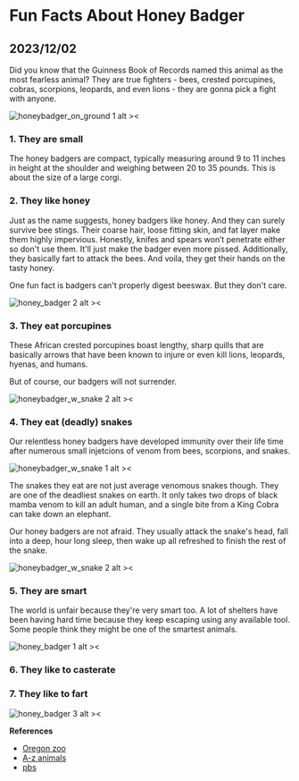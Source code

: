 # Fun Facts About Honey Badger
## 2023/12/02

Did you know that the Guinness Book of Records named this animal as the most fearless animal? They are true fighters - bees, crested porcupines, cobras, scorpions, leopards, and even lions - they are gonna pick a fight with anyone.

![honeybadger_on_ground 1 alt ><](https://b2177947.smushcdn.com/2177947/wp-content/uploads//Amapa.png?lossy=1&strip=1&webp=1)

### 1. They are small

The honey badgers are compact, typically measuring around 9 to 11 inches in height at the shoulder and weighing between 20 to 35 pounds. This is about the size of a large corgi.

### 2. They like honey

Just as the name suggests, honey badgers like honey. And they can surely survive bee stings. Their coarse hair, loose fitting skin, and fat layer make them highly impervious. Honestly, knifes and spears won’t penetrate either so don't use them. It'll just make the badger even more pissed. Additionally, they basically fart to attack the bees. And voila, they get their hands on the tasty honey.

One fun fact is badgers can't properly digest beeswax. But they don't care.

![honey_badger 2 alt ><](https://github.com/jinnycho/jinnycho.github.io/blob/main/src/assets/photos/honeybadger3.png?raw=true)

### 3. They eat porcupines
These African crested porcupines boast lengthy, sharp quills that are basically arrows that have been known to injure or even kill lions, leopards, hyenas, and humans.

But of course, our badgers will not surrender. 

![honeybadger_w_snake 2 alt ><](https://github.com/jinnycho/jinnycho.github.io/blob/main/src/assets/photos/honeybadger2.png?raw=true)

### 4. They eat (deadly) snakes

Our relentless honey badgers have developed immunity over their life time after numerous small injetcions of venom from bees, scorpions, and snakes.

![honeybadger_w_snake 1 alt ><](https://cdn.jwplayer.com/v2/media/CpXdNWGV/poster.jpg?width=480)

The snakes they eat are not just average venomous snakes though. They are one of the deadliest snakes on earth. It only takes two drops of black mamba venom to kill an adult human, and a single bite from a King Cobra can take down an elephant.

Our honey badgers are not afraid. They usually attack the snake's head, fall into a deep, hour long sleep, then wake up all refreshed to finish the rest of the snake.

![honeybadger_w_snake 2 alt ><](https://github.com/jinnycho/jinnycho.github.io/blob/main/src/assets/photos/honeybadger4.gif?raw=true)

### 5. They are smart
The world is unfair because they're very smart too. A lot of shelters have been having hard time because they keep escaping using any available tool. Some people think they might be one of the smartest animals.

![honey_badger 1 alt ><](https://github.com/jinnycho/jinnycho.github.io/blob/main/src/assets/photos/honeybadger1.gif?raw=true)

### 6. They like to casterate

### 7. They like to fart


![honey_badger 3 alt ><](https://media.giphy.com/media/f8k6R32qjJGV2/giphy-downsized.gif)

**References**
- [Oregon zoo](https://www.oregonzoo.org/animals/african-crested-porcupine#:~:text=The%20tips%20of%20its%20quills,%2C%20hyenas%2C%20and%20even%20humans.)
- [A-z animals](https://a-z-animals.com/blog/these-honey-badgers-are-basically-genius-safe-crackers/)
- [pbs](https://www.pbs.org/wnet/nature/are-honey-badgers-one-worlds-smartest-animals/21144/)